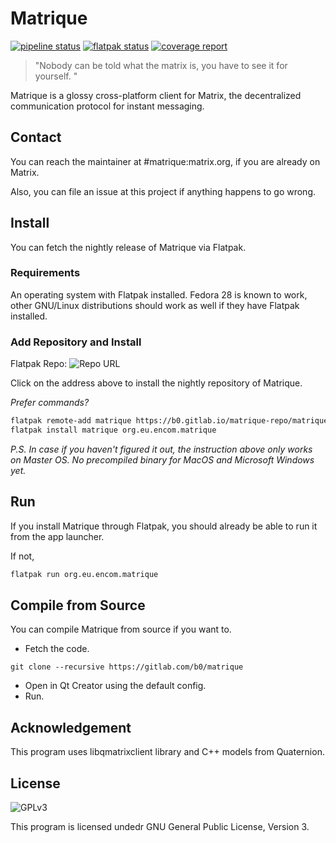# Matrique

[![pipeline status](https://gitlab.com/b0/matrique/badges/master/pipeline.svg)](https://gitlab.com/b0/matrique/commits/master)
[![flatpak status](https://gitlab.com/b0/matrique/badges/master/pipeline.svg)](https://gitlab.com/b0/matrique-repo/commits/master)
[![coverage report](https://gitlab.com/b0/matrique/badges/master/coverage.svg)](https://gitlab.com/b0/matrique/commits/master)

> "Nobody can be told what the matrix is, you have to see it for yourself. "

Matrique is a glossy cross-platform client for Matrix, the decentralized communication protocol for instant messaging.

## Contact

You can reach the maintainer at #matrique:matrix.org, if you are already on Matrix.

Also, you can file an issue at this project if anything happens to go wrong.

## Install

You can fetch the nightly release of Matrique via Flatpak.

### Requirements

An operating system with Flatpak installed.
Fedora 28 is known to work, other GNU/Linux distributions should work as well if they have Flatpak installed.

### Add Repository and Install

Flatpak Repo: ![Repo URL](https://b0.gitlab.io/matrique-repo/matrique.flatpakrepo)

Click on the address above to install the nightly repository of Matrique.

*Prefer commands?*

```bash
flatpak remote-add matrique https://b0.gitlab.io/matrique-repo/matrique.flatpakrepo
flatpak install matrique org.eu.encom.matrique
```

*P.S. In case if you haven't figured it out, the instruction above only works on Master OS. 
No precompiled binary for MacOS and Microsoft Windows yet.*

## Run

If you install Matrique through Flatpak, you should already be able to run it from the app launcher.

If not, 

```bash
flatpak run org.eu.encom.matrique
```

## Compile from Source

You can compile Matrique from source if you want to.

* Fetch the code.

```
git clone --recursive https://gitlab.com/b0/matrique
```

* Open in Qt Creator using the default config.
* Run.

## Acknowledgement

This program uses libqmatrixclient library and C++ models from Quaternion.

## License

![GPLv3](https://www.gnu.org/graphics/gplv3-127x51.png)

This program is licensed undedr GNU General Public License, Version 3. 